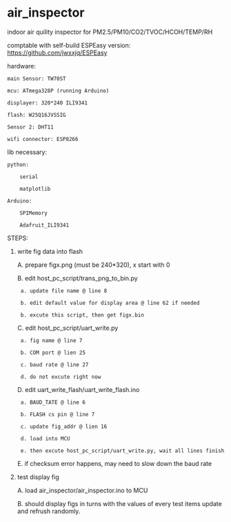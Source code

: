# air_inspector
indoor air quility inspector for PM2.5/PM10/CO2/TVOC/HCOH/TEMP/RH

comptable with self-build ESPEasy version: https://github.com/jwxxjq/ESPEasy

hardware:

    main Sensor: TW70ST

    mcu: ATmega328P (running Arduino)

    displayer: 320*240 ILI9341

    flash: W25Q16JVSSIG

    Sensor 2: DHT11

    wifi connector: ESP8266


lib necessary:

    python:

        serial
  
        matplotlib
  
    Arduino:

        SPIMemory
  
        Adafruit_ILI9341


STEPS:

1. write fig data into flash

    A. prepare figx.png (must be 240*320), x start with 0
  
    B. edit host_pc_script/trans_png_to_bin.py
  
        a. update file name @ line 8
        
        b. edit default value for display area @ line 62 if needed
    
        b. excute this script, then get figx.bin
    
    C. edit host_pc_script/uart_write.py
  
        a. fig name @ line 7
    
        b. COM port @ lien 25
    
        c. baud rate @ line 27
    
        d. do not excute right now
  
    D. edit uart_write_flash/uart_write_flash.ino
  
        a. BAUD_TATE @ line 6
    
        b. FLASH cs pin @ line 7
    
        c. update fig_addr @ lien 16
    
        d. load into MCU
    
        e. then excute host_pc_script/uart_write.py, wait all lines finish
    
    E. if checksum error happens, may need to slow down the baud rate
  
 
2. test display fig

    A. load air_inspector/air_inspector.ino to MCU
    
    B. should display figs in turns with the values of every test items update and refrush randomly.
